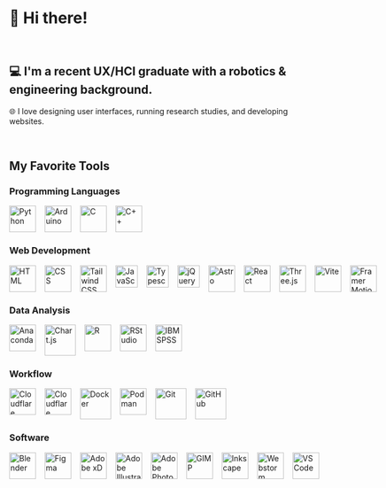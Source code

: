 # :wave: Hi there!

<br/>

## :computer: I'm a recent UX/HCI graduate with a robotics & engineering background.

:globe_with_meridians: I love designing user interfaces, running research studies, and developing websites.

<br/>

## My Favorite Tools

### Programming Languages

<div style="display:flex; gap:16px;">
    <img alt='Python' title='Python' width='48' src="https://cdn.jsdelivr.net/gh/devicons/devicon@latest/icons/python/python-original.svg" />
    <img alt='Arduino' title='Arduino' width='48' src="https://cdn.jsdelivr.net/gh/devicons/devicon@latest/icons/arduino/arduino-original.svg" />
    <img alt='C' title='C' width='48' src="https://cdn.jsdelivr.net/gh/devicons/devicon@latest/icons/c/c-original.svg" />
    <img alt='C++' title='C++' width='48' src="https://cdn.jsdelivr.net/gh/devicons/devicon@latest/icons/cplusplus/cplusplus-original.svg" />
</div>

### Web Development

<div style="display:flex; gap:16px;">
    <img alt='HTML' title='HTML' width='48' src="https://cdn.jsdelivr.net/gh/devicons/devicon@latest/icons/html5/html5-original.svg" />
    <img alt='CSS' title='CSS' width='48' src="https://cdn.jsdelivr.net/gh/devicons/devicon@latest/icons/css3/css3-original.svg" />
    <img alt='Tailwind CSS' title='Tailwind CSS' width='48' src="https://cdn.jsdelivr.net/gh/devicons/devicon@latest/icons/tailwindcss/tailwindcss-original.svg" />
    <img alt='JavaScript' title='JavaScript' width='40' src="https://cdn.jsdelivr.net/gh/devicons/devicon@latest/icons/javascript/javascript-original.svg" />
    <img alt='Typescript' title='Typescript' width='40' src="https://cdn.jsdelivr.net/gh/devicons/devicon@latest/icons/typescript/typescript-original.svg" />
    <img alt='jQuery' title='jQuery' width='40' src="https://cdn.jsdelivr.net/gh/devicons/devicon@latest/icons/jquery/jquery-original.svg" />
    <img alt='Astro' title='Astro' width='48' src="https://cdn.jsdelivr.net/gh/devicons/devicon@latest/icons/astro/astro-original.svg" />
    <img alt='React' title='Reacr' width='48' src="https://cdn.jsdelivr.net/gh/devicons/devicon@latest/icons/react/react-original.svg" />
    <img alt='Three.js' title='Three.js' width='48' src="https://cdn.jsdelivr.net/gh/devicons/devicon@latest/icons/threejs/threejs-original.svg" />
    <img alt='Vite' title='Vite' width='48' src="https://cdn.jsdelivr.net/gh/devicons/devicon@latest/icons/vitejs/vitejs-original.svg" />
    <img alt='Framer Motion' title='Framer Motion' width='48' src="https://cdn.jsdelivr.net/gh/devicons/devicon@latest/icons/framermotion/framermotion-original.svg" />
</div>

### Data Analysis

<div style="display:flex; gap:16px;">
    <img alt='Anaconda' title='Anaconda' width='48' src="https://cdn.jsdelivr.net/gh/devicons/devicon@latest/icons/anaconda/anaconda-original.svg" />
    <img alt='Chart.js' title='Chart.js' width='56' src="https://cdn.jsdelivr.net/gh/devicons/devicon@latest/icons/chartjs/chartjs-original.svg" />
    <img alt='R' title='R' width='48' src="https://cdn.jsdelivr.net/gh/devicons/devicon@latest/icons/r/r-original.svg" />
    <img alt='RStudio' title='RStudio' width='48' src="https://cdn.jsdelivr.net/gh/devicons/devicon@latest/icons/rstudio/rstudio-original.svg" />
    <img alt='IBM SPSS' width='48' src="https://cdn.jsdelivr.net/gh/devicons/devicon@latest/icons/spss/spss-original.svg" />
</div>

### Workflow

<div style="display:flex; gap:16px;">
    <img alt='Cloudflare' title='Cloudflare' width='48' src="https://cdn.jsdelivr.net/gh/devicons/devicon@latest/icons/cloudflare/cloudflare-original.svg" />
    <img alt='Cloudflare' title='Cloudflare Workers' width='48' src="https://cdn.jsdelivr.net/gh/devicons/devicon@latest/icons/cloudflareworkers/cloudflareworkers-original.svg" />
    <img alt='Docker' title='Docker' width='56' src="https://cdn.jsdelivr.net/gh/devicons/devicon@latest/icons/docker/docker-original.svg" />
    <img alt='Podman' title='Podman' width='48' src="https://cdn.jsdelivr.net/gh/devicons/devicon@latest/icons/podman/podman-original.svg" />
    <img alt='Git' title='Git' width='56' src="https://cdn.jsdelivr.net/gh/devicons/devicon@latest/icons/git/git-original.svg" />
    <img alt='GitHub' title='GitHub' width='56' src="https://cdn.jsdelivr.net/gh/devicons/devicon@latest/icons/github/github-original.svg" />
</div>

### Software

<div style="display:flex; gap:16px;">
    <img alt='Blender' title='Blender' width='48' src="https://cdn.jsdelivr.net/gh/devicons/devicon@latest/icons/blender/blender-original.svg" />
    <img alt='Figma' title='Figma' width='48' src="https://cdn.jsdelivr.net/gh/devicons/devicon@latest/icons/figma/figma-original.svg" />
    <img alt='Adobe xD' title='Adobe XD' width='48' src="https://cdn.jsdelivr.net/gh/devicons/devicon@latest/icons/xd/xd-original.svg" />
    <img alt='Adobe Illustrator' title='Adobe Illustrator' width='48' src="https://cdn.jsdelivr.net/gh/devicons/devicon@latest/icons/illustrator/illustrator-original.svg" />
    <img alt='Adobe Photoshop' title='Adobe Photoshop' width='48' src="https://cdn.jsdelivr.net/gh/devicons/devicon@latest/icons/photoshop/photoshop-original.svg" />
    <img alt='GIMP' title='GIMP' width='48' src="https://cdn.jsdelivr.net/gh/devicons/devicon@latest/icons/gimp/gimp-original.svg" />
    <img alt='Inkscape' title='Inkscape' width='48' src="https://cdn.jsdelivr.net/gh/devicons/devicon@latest/icons/inkscape/inkscape-original.svg" />
    <img alt='Webstorm' title='Webstorm' width='48' src="https://cdn.jsdelivr.net/gh/devicons/devicon@latest/icons/webstorm/webstorm-original.svg" />
    <img alt='VSCode' title='VSCode' width='48' src="https://cdn.jsdelivr.net/gh/devicons/devicon@latest/icons/vscode/vscode-original.svg" />
</div>
          
